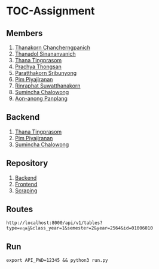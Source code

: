 # TOC-Assignment

## Members

1. [Thanakorn Chancherngpanich](https://github.com/soon-404)
2. [Thanadol Sinananvanich](https://github.com/swekiiz)
3. [Thana Tingprasom](https://github.com/eXitHere)
4. [Prachya Thongsan](https://github.com/LittleLunar)
5. [Paratthakorn Sribunyong](https://github.com/Clockwick)
6. [Pim Piyajiranan](https://github.com/It5Me)
7. [Rinraphat Suwatthanakorn](https://github.com/Rinraphatt)
8. [Sumincha Chalowong](https://github.com/DearSmc)
9. [Aon-anong Panplang](https://github.com/AirAon-anong)

## Backend

1. [Thana Tingprasom](https://github.com/eXitHere)
2. [Pim Piyajiranan](https://github.com/It5Me)
3. [Sumincha Chalowong](https://github.com/DearSmc)

## Repository

1. [Backend](https://github.com/eXitHere/TOC-Assignment-Backend)
2. [Frontend](https://github.com/eXitHere/TOC-Assignment-Backend)
3. [Scraping](https://github.com/eXitHere/TOC-Assignment-Backend)

## Routes

`http://localhost:8000/api/v1/tables?type=ทฤษฎี&class_year=1&semester=2&year=2564&id=01006010`

## Run

`export API_PWD=12345 && python3 run.py`
